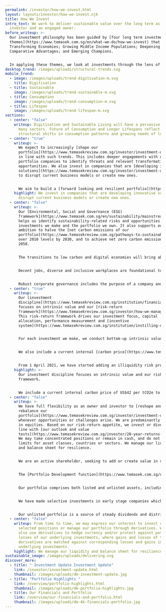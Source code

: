 ```yaml
---
permalink: /investor/how-we-invest.html
layout: layouts/investor/how-we-invest.njk
title: How We Invest
intro_text: We work to deliver sustainable value over the long term as an active
  investor and an engaged owner.
before_writeup: >-
  Our investment philosophy has been guided by [four long term investment
  themes](https://www.temasek.com.sg/en/what-we-do/how-we-invest) that encompass
  Transforming Economies; Growing Middle Income Populations; Deepening
  Comparative Advantages; and Emerging Champions.


  In applying these themes, we look at investments through the lens of key structural trends, to shape our long term portfolio construction and guide our investment activities. Over the year, we refreshed our thinking and sharpened our investment focus for the coming years, along four structural trends:
desktop_trend: /images/uploads/structural-trends.svg
mobile_trend:
  - image: /images/uploads/trend-digitisation-m.svg
    title: Digitisation
  - title: Sustainable
    image: /images/uploads/trend-sustainable-m.svg
  - title: Consumption
    image: /images/uploads/trend-consumption-m.svg
  - title: Lifespan
    image: /images/uploads/trend-lifespan-m.svg
sections:
  - center: "false"
    writeup: Digitisation and Sustainable Living will have a pervasive impact across
      many sectors. Future of Consumption and Longer Lifespans reflect
      structural shifts in consumption patterns and growing needs of longevity.
  - center: "true"
    writeup: >-
      We expect to increasingly [shape our
      portfolio](https://www.temasekreview.com.sg/investor/investment-update.html)
      in line with such trends. This includes deeper engagements with our
      portfolio companies to identify threats and relevant transformation
      opportunities. We also invest in companies that are [developing innovative
      solutions](https://www.temasekreview.com.sg/investor/investment-update.html#investment-highlights)
      to disrupt current business models or create new ones.


      We aim to build a [forward looking and resilient portfolio](https://www.temasekreview.com.sg/pathways-to-sustainability/investing-for-impact-and-returns.html) that can deliver sustainable and equitable economic growth, and enable the transition to a low carbon economy. We deploy capital to [catalyse innovations and solutions](https://www.temasekreview.com.sg/investor/investment-update.html#catalysing-innovative-solutions) to benefit this and future generations.
    highlight: We invest in companies that are developing innovative solutions to
      disrupt current business models or create new ones.
  - center: "false"
    writeup: >-
      Our [Environmental, Social and Governance (ESG)
      framework](https://www.temasek.com.sg/en/sustainability/mainstreaming-sustainability)
      helps us identify sustainability-related risks and opportunities in the
      investments we make and the portfolio we own. It also supports our
      ambition to halve the [net carbon emissions of our
      portfolio](https://www.temasekreview.com.sg/pathways-to-sustainability/measuring-and-tracking-portfolio-emissions.html)
      over 2010 levels by 2030, and to achieve net zero carbon emissions by
      2050.


      The transitions to low carbon and digital economies will bring about fundamental changes to businesses and jobs, and give rise to new challenges, such as data privacy. We work to enable fair and just transitions that care for the interests of employees and partners along the supply and value chain.


      Decent jobs, diverse and inclusive workplaces are foundational to [resilient communities](https://www.temasekreview.com.sg/steward/touching-lives.html). We encourage portfolio companies in their efforts to upskill and reskill their workforce.


      Robust corporate governance includes the purpose of a company and the values of its people, the role and makeup of boards of directors, the rights of shareholders and the interest of stakeholders, and the balance between short term and long term performance measurement. These are essential underpinnings of a [forward looking and resilient institution](https://www.temasekreview.com.sg/institution/a-forward-looking-institution.html).
  - center: "true"
    writeup: >-
      Our [investment
      discipline](https://www.temasekreview.com.sg/institution/financial-discipline.html)
      focuses on intrinsic value and our [risk-return
      framework](https://www.temasekreview.com.sg/investor/how-we-manage-risks.html#organisational-risk-management-framework).
      This risk-return framework drives our investment focus, capital
      allocation, performance measurement and [incentive
      system](https://www.temasekreview.com.sg/institution/instilling-ownership.html).


      For each investment we make, we conduct bottom-up intrinsic value tests, with [expected returns evaluated against a risk-adjusted cost of capital](https://www.temasekreview.com.sg/investor/total-shareholder-return.html). This risk-adjusted cost of capital is derived using a capital asset pricing model. Investments in riskier sectors or markets have higher costs of capital. We use risk-adjusted cost of capital to normalise the risks in order to compare the relative attractiveness among investment opportunities.


      We also include a current internal [carbon price](https://www.temasekreview.com.sg/pathways-to-sustainability/putting-a-price-on-carbon.html) of US$42 per tonne of carbon dioxide equivalent (tCO2e ), to assess the possible climate transition impact and to further guide our investment decisions.


      From 1 April 2021, we have started adding an illiquidity risk premium to our cost of capital for unlisted investments, and a venture risk premium to our cost of capital for early stage investments.
    highlight: >-
      Our investment discipline focuses on intrinsic value and our risk-return
      framework.


      We include a current internal carbon price of US$42 per tCO2e to assess the possible climate transition impact and to further guide our investment decisions.
  - center: "false"
    writeup: >-
      We have full flexibility as an owner and investor to [reshape and
      rebalance our
      portfolio](https://www.temasekreview.com.sg/investor/investment-update.html#investment-highlights),
      whenever opportunities or challenges arise. We are predominantly invested
      in equities. Based on our risk-return appetite, we invest or divest in
      line with [our outlook and value
      tests](https://www.temasekreview.com.sg/investor/20-year-returns-outlook.html).
      We may take concentrated positions or remain in cash, and do not set
      limits for asset classes, countries or sectors. We manage our liquidity
      and balance sheet for resilience.


      We are an active shareholder, seeking to add or create value in our portfolio across all stages of enterprise growth, from early stage to mature companies. We proactively promote [good governance](https://www.temasekreview.com.sg/steward/a-trusted-steward.html#relating-portfolio-companies), looking to boards to drive strategy and oversee management, who, in turn, run their respective companies.


      The [Portfolio Development function](https://www.temasek.com.sg/en/news-and-views/news-room/news/2019/focus-on-strategic-priorities-and-building-new-capabilities), which was established last year, works together with our major portfolio companies to enhance value through partnerships, innovation, growth strategies and transformational possibilities.


      Our portfolio comprises both listed and unlisted assets, including investments in funds. Mature, Singapore-based companies such as [Mapletree](https://www.mapletree.com.sg/), [PSA](https://www.globalpsa.com/) and [SP Group](https://www.spgroup.com.sg/) make up just over a third of our unlisted portfolio. Investments in private equity and credit funds have been instrumental in helping us gain deeper insights into new markets or sub-sectors of specialisation, and have provided co-investment opportunities. They make up just over a quarter of our unlisted portfolio. Other private companies such as [Ant Financial](https://www.antgroup.com/en), [Ceva Santé Animale](https://www.ceva.com/en), [Global Healthcare Exchange](https://www.ghx.com/), [GoTo Group](https://www.gotocompany.com/), [Haldor Topsoe](https://www.topsoe.com/), [Schneider Electric India Private Limited](https://www.se.com/in/en), [Verily Life Sciences](https://verily.com/), [Watsons](https://www.aswatson.com/) and WuXi AppTec, also make up about a quarter of our unlisted portfolio.


      We have made selective investments in early stage companies which provide us with insights into innovation in technology and business models. This enables us to better assess future opportunities and segments, and understand potential implications for our broader portfolio, while potentially delivering attractive risk-adjusted returns. Early stage investments make up less than 10% of our unlisted portfolio today.


      Our unlisted portfolio is a source of steady dividends and distributions. Over the last 10 years, our unlisted portfolio has generated returns of over 10% per annum.
  - center: "false"
    writeup: From time to time, we may express our interest to invest or divest
      selected positions or manage our portfolio through derivatives. We may
      also use derivatives to hedge currency and/or protect against potential
      losses of our underlying investments, where gains and losses of the
      derivatives are matched against corresponding losses and gains in the
      underlying investments.
    highlight: We manage our liquidity and balance sheet for resilience.
sustainable_image: /images/uploads/delivering.svg
discover_more:
  - title: " Investment Update Investment Update"
    link: /investor/investment-update.html
    thumbnail: /images/uploads/dm-investment-update.jpg
  - title: "Portfolio Highlights "
    link: /overview/portfolio-highlights.html
    thumbnail: /images/uploads/dm-portfolio-highlights.jpg
  - title: Our Financials and Portfolio
    link: /overview/our-financials-and-portfolio.html
    thumbnail: /images/uploads/dm-4k-financials-portfolio.jpg
---
```

